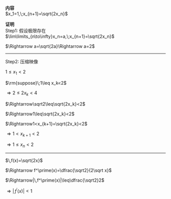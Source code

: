 **内容**  
$x_1=1,\;x_{n+1}=\sqrt{2x_n}$  
  
**证明**  
Step1: 假设极限存在  
$\lim\limits_{n\to\infty}x_n=a,\;x_{n+1}=\sqrt{2x_n}$  
  
$\Rightarrow a=\sqrt{2a}\Rightarrow a=2$  
  
---  
  
Step2: 压缩映像  
  
$1\leq x_1<2$  
  
$\rm{suppose}\;1\leq x_k<2$  
  
$\Rightarrow 2\leq2x_k<4$  
  
$\Rightarrow\sqrt2\leq\sqrt{2x_k}<2$  
  
$\Rightarrow1\leq\sqrt{2x_k}<2$  
  
$\Rightarrow1<x_{k+1}=\sqrt{2x_k}<2$  
  
$\Rightarrow1<x_{k+1}<2$  
  
$\Rightarrow 1\leq x_n<2$  
  
---  
  
$\,f(x)=\sqrt{2x}$  
  
$\Rightarrow f^\prime(x)=\dfrac{\sqrt2}{2\sqrt x}$  
  
$\Rightarrow|\,f^\prime(x)|\leq\dfrac{\sqrt2}2$  
  
$\Rightarrow |\,f^\prime(x)|<1$  
